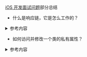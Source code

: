 [iOS 开发面试问题](https://github.com/lzyy/iOS-Developer-Interview-Questions)部分总结

* 什么是响应链，它是怎么工作的？
<details>
<summary> 参考内容 </summary>

[ResponderChain](https://github.com/luckyvondoit/OC_Document/blob/master/UIKit/ResponderChain/ResponderChain.md)

</details>

* 如何访问并修改一个类的私有属性？

<details>
<summary> 参考内容 </summary>
</br>

**共三种方式:**

- 过KVC来设置
- runtime动态改变
- 过 msg_send() 设置

例子：有这样一个类 IFXPrivateClass:

</details>
